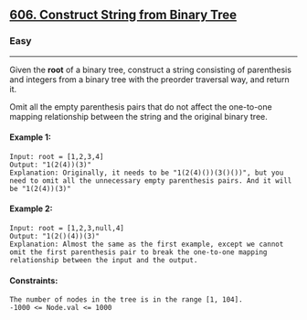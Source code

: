 [606. Construct String from Binary Tree](https://leetcode.com/problems/construct-string-from-binary-tree/?envType=daily-question&envId=2023-12-08)
---------------------------------------------------------------------------------------------------------------------------------------------

### Easy
---------------------------------------------------------------------------------------------------------------------------------------------

Given the **root** of a binary tree, construct a string consisting of parenthesis and integers from a binary tree with the preorder traversal way, and return it.

Omit all the empty parenthesis pairs that do not affect the one-to-one mapping relationship between the string and the original binary tree.

#### Example 1:
```
Input: root = [1,2,3,4]
Output: "1(2(4))(3)"
Explanation: Originally, it needs to be "1(2(4)())(3()())", but you need to omit all the unnecessary empty parenthesis pairs. And it will be "1(2(4))(3)"
```
#### Example 2:
```
Input: root = [1,2,3,null,4]
Output: "1(2()(4))(3)"
Explanation: Almost the same as the first example, except we cannot omit the first parenthesis pair to break the one-to-one mapping relationship between the input and the output.
``` 
#### Constraints:
```
The number of nodes in the tree is in the range [1, 104].
-1000 <= Node.val <= 1000
```
